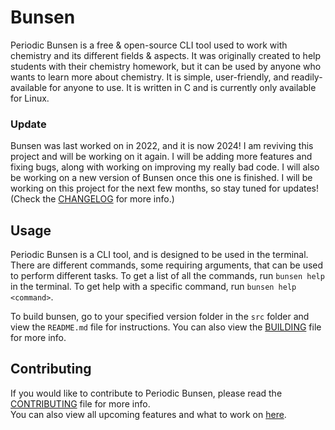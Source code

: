 # Bunsen

Periodic Bunsen is a free & open-source CLI tool used to work with chemistry and its different fields & aspects. It was originally created to help students with their chemistry homework, but it can be used by anyone who wants to learn more about chemistry. It is simple, user-friendly, and readily-available for anyone to use. It is written in C and is currently only available for Linux.

### Update

Bunsen was last worked on in 2022, and it is now 2024! I am reviving this project and will be working on it again. I will be adding more features and fixing bugs, along with working on improving my really bad code. I will also be working on a new version of Bunsen once this one is finished. I will be working on this project for the next few months, so stay tuned for updates! (Check the [CHANGELOG](CHANGELOG.md) for more info.)

## Usage

Periodic Bunsen is a CLI tool, and is designed to be used in the terminal. There are different commands, some requiring arguments, that can be used to perform different tasks. To get a list of all the commands, run `bunsen help` in the terminal. To get help with a specific command, run `bunsen help <command>`.

To build bunsen, go to your specified version folder in the `src` folder and view the `README.md` file for instructions. You can also view the [BUILDING](BUILDING.md) file for more info.


## Contributing

If you would like to contribute to Periodic Bunsen, please read the [CONTRIBUTING](CONTRIBUTING.md) file for more info.   
You can also view all upcoming features and what to work on [here](https://github.com/Colack/Bunsen/issues/1).